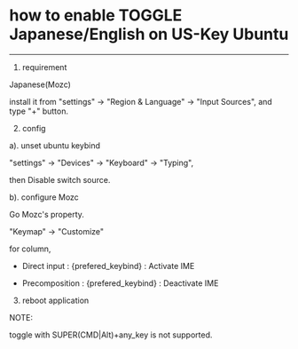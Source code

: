 # how to enable TOGGLE Japanese/English on US-Key Ubuntu

---

1. requirement

Japanese(Mozc)

install it from "settings" -> "Region & Language" -> "Input Sources", and type "+" button.

2. config

a). unset ubuntu keybind

"settings" -> "Devices" -> "Keyboard" -> "Typing",

then Disable switch source.

b). configure Mozc

Go Mozc's property.

"Keymap" -> "Customize"

for column,

- Direct input : {prefered_keybind} : Activate IME

- Precomposition : {prefered_keybind} : Deactivate IME

3. reboot application

NOTE:

toggle with SUPER(CMD|Alt)+any_key is not supported.
